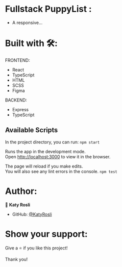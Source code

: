 # Fullstack PuppyList :

- A responsive...

# Built with 🛠️:
FRONTEND:
- React
- TypeScript
- HTML
- SCSS
- Figma

BACKEND:
- Express
- TypeScript

## Available Scripts
In the project directory, you can run:
`npm start`

Runs the app in the development mode.\
Open [http://localhost:3000](http://localhost:3000) to view it in the browser.

The page will reload if you make edits.\
You will also see any lint errors in the console.
`npm test`

# Author:
👩 **Katy Rosli**
- GitHub: [@KatyRosli](https://github.com/KatyRosli)

# Show your support:
Give a ⭐️ if you like this project!

Thank you!